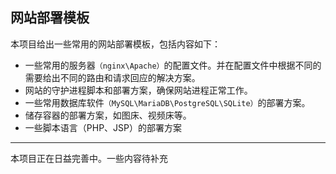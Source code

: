 ## 网站部署模板

本项目给出一些常用的网站部署模板，包括内容如下：

- 一些常用的服务器`（nginx\Apache）`的配置文件。并在配置文件中根据不同的需要给出不同的路由和请求回应的解决方案。
- 网站的守护进程脚本和部署方案，确保网站进程正常工作。
- 一些常用数据库软件`（MySQL\MariaDB\PostgreSQL\SQLite）`的部署方案。
- 储存容器的部署方案，如图床、视频床等。
- 一些脚本语言（PHP、JSP）的部署方案

---

本项目正在日益完善中。一些内容待补充

